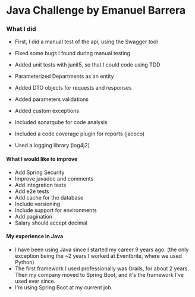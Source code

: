 # Java Challenge by Emanuel Barrera

### What I did

- First, I did a manual test of the api, using the Swagger tool
- Fixed some bugs I found during manual testing
- Added unit tests with junit5, so that I could code using TDD

- Parameterized Departments as an entity
- Added DTO objects for requests and responses
- Added parameters validations
- Added custom exceptions

- Included sonarqube for code analysis
- Included a code coverage plugin for reports (jacoco)
- Used a logging library (log4j2)

#### What I would like to improve

- Add Spring Security
- Improve javadoc and comments
- Add integration tests
- Add e2e tests
- Add cache for the database
- Include versioning
- Include support for environments
- Add pagination
- Salary should accept decimal

#### My experience in Java

- I have been using Java since I started my career 9 years ago. (the only exception being the ~2 years I worked at Eventbrite, where we used Python)
- The first framework I used professionally was Grails, for about 2 years. Then my company moved to Spring Boot, and it's the framework I've used ever since.
- I'm using Spring Boot at my current job.
